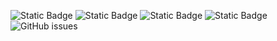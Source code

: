 ![Static Badge](https://img.shields.io/badge/blacklists-61-000000) ![Static Badge](https://img.shields.io/badge/blacklisted-2940492-cc0000) ![Static Badge](https://img.shields.io/badge/whitelisted-2251-00CC00) ![Static Badge](https://img.shields.io/badge/streaming_blacklist-28107-000000) ![GitHub issues](https://img.shields.io/github/issues/fabriziosalmi/blacklists)

